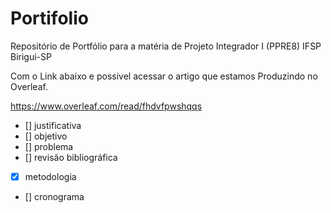 # Portifolio
Repositório de Portfólio para a matéria de Projeto Integrador I (PPRE8) IFSP Birigui-SP

Com o Link abaixo e possivel acessar o artigo que estamos Produzindo no Overleaf.

https://www.overleaf.com/read/fhdvfpwshqqs

- [] justificativa
- [] objetivo
- [] problema
- [] revisão bibliográfica
- [X] metodologia
- [] cronograma
